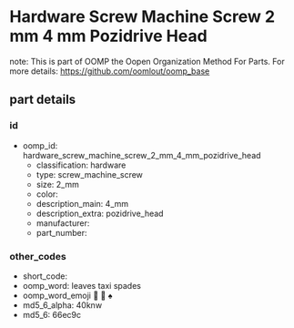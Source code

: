 # Hardware Screw Machine Screw 2 mm 4 mm Pozidrive Head  

note: This is part of OOMP the Oopen Organization Method For Parts. For more details: https://github.com/oomlout/oomp_base

##  part details





### id
* oomp_id: hardware_screw_machine_screw_2_mm_4_mm_pozidrive_head
  * classification: hardware
  * type: screw_machine_screw
  * size: 2_mm
  * color: 
  * description_main: 4_mm
  * description_extra: pozidrive_head
  * manufacturer: 
  * part_number: 

### other_codes
* short_code: 
* oomp_word: leaves taxi spades
* oomp_word_emoji :leaves: :taxi: :spades:
* md5_6_alpha: 40knw
* md5_6: 66ec9c